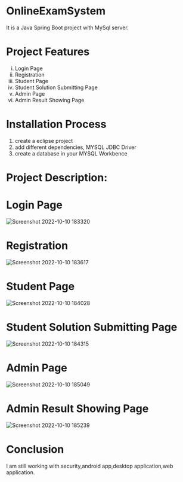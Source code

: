 # OnlineExamSystem
<hl>
<p>It is a Java Spring Boot  project with MySql server.</p>

# Project Features
<hl>
<ol type="i">
    <li>Login Page</li>
    <li>Registration</li>
    <li>Student Page</li>
    <li>Student Solution Submitting Page</li>
    <li>Admin Page</li>
    <li>Admin Result Showing Page</li>
  </ol>

# Installation Process
<hl>
  <hl>
  <ol>
    <li>create a eclipse  project</li>
    <li>add  different dependencies, MYSQL JDBC Driver</li>
    <li>create a database in your MYSQL Workbence </li>
</ol>
    
# Project Description:
 <hl>
   
# Login Page
![Screenshot 2022-10-10 183320](https://user-images.githubusercontent.com/56682452/194867436-2debc65e-00e7-4d7e-ba0d-7fe3edd6cf97.png)

# Registration
![Screenshot 2022-10-10 183617](https://user-images.githubusercontent.com/56682452/194867787-58d4e61b-2384-4757-9be0-966149931edb.png)
# Student Page
![Screenshot 2022-10-10 184028](https://user-images.githubusercontent.com/56682452/194868581-26ef3e79-b1ec-4966-805a-39e5667fdf02.png)
# Student Solution Submitting Page
![Screenshot 2022-10-10 184315](https://user-images.githubusercontent.com/56682452/194869164-54a83e06-d369-4d1c-ae0d-2b3b5057fb12.png)
# Admin Page
![Screenshot 2022-10-10 185049](https://user-images.githubusercontent.com/56682452/194870426-d8517260-5df1-4a14-9226-d6ec4f668b60.png)
# Admin Result Showing Page
![Screenshot 2022-10-10 185239](https://user-images.githubusercontent.com/56682452/194870795-b52f742d-9eb7-422d-92fe-755936cac479.png)
# Conclusion
 <hl>
 <p> I am still working with security,android app,desktop application,web application.</p>
